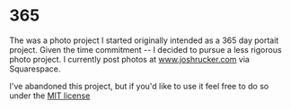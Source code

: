 # 365

The was a photo project I started originally intended as a 365 day portait project.  Given the time commitment -- I decided to pursue a less rigorous photo project.  I currently post photos at www.joshrucker.com via Squarespace.

I've abandoned this project, but if you'd like to use it feel free to do so under the [MIT license](https://opensource.org/licenses/MIT)
